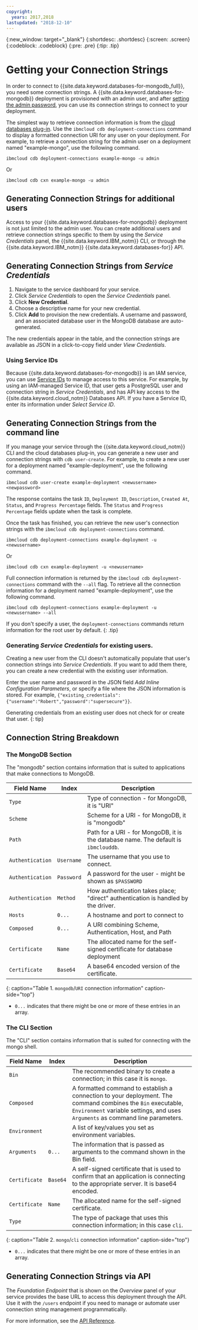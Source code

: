 ```yaml
---
copyright:
  years: 2017,2018
lastupdated: "2018-12-10"
---
```


{:new_window: target="_blank"}
{:shortdesc: .shortdesc}
{:screen: .screen}
{:codeblock: .codeblock}
{:pre: .pre}
{:tip: .tip}


# Getting your Connection Strings

In order to connect to {{site.data.keyword.databases-for-mongodb_full}}, you need some connection strings. A {{site.data.keyword.databases-for-mongodb}} deployment is provisioned with an admin user, and after [setting the admin password](./howto-admin-password), you can use its connection strings to connect to your deployment.

The simplest way to retrieve connection information is from the [cloud databases plug-in](./howto-using-ibmcloud-cli.html). Use the `ibmcloud cdb deployment-connections` command to display a formatted connection URI for any user on your deployment. For example, to retrieve a connection string for the admin user on a deployment named  "example-mongo", use the following command.

```
ibmcloud cdb deployment-connections example-mongo -u admin
```
Or
```
ibmcloud cdb cxn example-mongo -u admin
```

## Generating Connection Strings for additional users

Access to your {{site.data.keyword.databases-for-mongodb}} deployment is not just limited to the admin user. You can create additional users and retrieve connection strings specific to them by using the _Service Credentials_ panel, the {{site.data.keyword.IBM_notm}} CLI, or through the {{site.data.keyword.IBM_notm}} {{site.data.keyword.databases-for}} API. 

## Generating Connection Strings from _Service Credentials_

1. Navigate to the service dashboard for your service.
2. Click _Service Credentials_ to open the _Service Credentials_ panel.
3. Click **New Credential**.
4. Choose a descriptive name for your new credential. 
5. Click **Add** to provision the new credentials. A username and password, and an associated database user in the MongoDB database are auto-generated.

The new credentials appear in the table, and the connection strings are available as JSON in a click-to-copy field under _View Credentials_.

### Using Service IDs

Because {{site.data.keyword.databases-for-mongodb}} is an IAM service, you can use [Service IDs](https://{DomainName}/docs/iam/serviceid.html#serviceids) to manage access to this service. For example, by using an IAM-managed Service ID, that user gets a PostgreSQL user and connection string in _Service Credentials_, and has API key access to the {{site.data.keyword.cloud_notm}} Databases API.  If you have a Service ID, enter its information under _Select Service ID_.

## Generating Connection Strings from the command line

If you manage your service through the {{site.data.keyword.cloud_notm}} CLI and the cloud databases plug-in, you can generate a new user and connection strings with `cdb user-create`. For example, to create a new user for a deployment named "example-deployment", use the following command.

`ibmcloud cdb user-create example-deployment <newusername> <newpassword>`

The response contains the task `ID`, `Deployment ID`, `Description`, `Created At`, `Status`, and `Progress Percentage` fields.  The `Status` and `Progress Percentage` fields update when the task is complete.

Once the task has finished, you can retrieve the new user's connection strings with the `ibmcloud cdb deployment-connections` command.

```
ibmcloud cdb deployment-connections example-deployment -u <newusername>
```
Or
```
ibmcloud cdb cxn example-deployment -u <newusername>
```

Full connection information is returned by the `ibmcloud cdb deployment-connections` command with the `--all` flag. To retrieve all the connection information for a deployment named  "example-deployment", use the following command.

```
ibmcloud cdb deployment-connections example-deployment -u <newusername> --all
```

If you don't specify a user, the `deployment-connections` commands return information for the root user by default.
{: .tip}

### Generating _Service Credentials_ for existing users.

Creating a new user from the CLI doesn't automatically populate that user's connection strings into _Service Credentials_. If you want to add them there, you can create a new credential with the existing user information.

Enter the user name and password in the JSON field _Add Inline Configuration Parameters_, or specify a file where the JSON information is stored. For example, `{"existing_credentials":{"username":"Robert","password":"supersecure"}}`.

Generating credentials from an existing user does not check for or create that user.
{: tip}

## Connection String Breakdown

### The MongoDB Section

The "mongodb" section contains information that is suited to applications that make connections to MongoDB.

Field Name|Index|Description
----------|-----|-----------
`Type`||Type of connection - for MongoDB, it is "URI"
`Scheme`||Scheme for a URI - for MongoDB, it is "mongodb"
`Path`||Path for a URI - for MongoDB, it is the database name. The default is `ibmclouddb`.
`Authentication`|`Username`|The username that you use to connect.
`Authentication`|`Password`|A password for the user - might be shown as `$PASSWORD`
`Authentication`|`Method`|How authentication takes place; "direct" authentication is handled by the driver.
`Hosts`|`0...`|A hostname and port to connect to
`Composed`|`0...`|A URI combining Scheme, Authentication, Host, and Path
`Certificate`|`Name`|The allocated name for the self-signed certificate for database deployment
`Certificate`|`Base64`|A base64 encoded version of the certificate.
{: caption="Table 1. `mongodb`/`URI` connection information" caption-side="top"}

* `0...` indicates that there might be one or more of these entries in an array.

### The CLI Section

The "CLI" section contains information that is suited for connecting with the mongo shell.

Field Name|Index|Description
----------|-----|-----------
`Bin`||The recommended binary to create a connection; in this case it is `mongo`.
`Composed`||A formatted command to establish a connection to your deployment. The command combines the `Bin` executable, `Environment` variable settings, and uses `Arguments` as command line parameters.
`Environment`||A list of key/values you set as environment variables.
`Arguments`|`0...`|The information that is passed as arguments to the command shown in the Bin field.
`Certificate`|`Base64`|A self-signed certificate that is used to confirm that an application is connecting to the appropriate server. It is base64 encoded.
`Certificate`|`Name`|The allocated name for the self-signed certificate.
`Type`||The type of package that uses this connection information; in this case `cli`. 
{: caption="Table 2. `mongo`/`cli` connection information" caption-side="top"}

* `0...` indicates that there might be one or more of these entries in an array.

## Generating Connection Strings via API

The _Foundation Endpoint_ that is shown on the _Overview_ panel of your service provides the base URL to access this deployment through the API. Use it with the `/users` endpoint if you need to manage or automate user connection string management programmatically. 

For more information, see the [API Reference](https://{DomainName}/apidocs/cloud-databases-api#creates-a-database-level-user).
